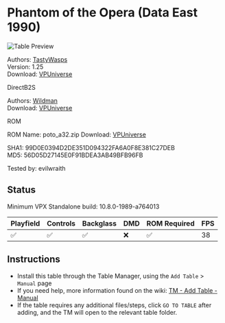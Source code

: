 ﻿# Phantom of the Opera (Data East 1990)

![Table Preview](../../images/vpx-phantom.png)

Authors: [TastyWasps](https://vpuniverse.com/profile/44724-tastywasps/)  
Version: 1.25  
Download: [VPUniverse](https://vpuniverse.com/files/file/17168-phantom-of-the-opera-data-east-1990/)

DirectB2S

Authors: [Wildman](https://vpuniverse.com/profile/5-wildman/)  
Download: [VPUniverse](https://vpuniverse.com/files/file/4863-the-phantom-of-the-opera-data-east-1990/)

ROM

ROM Name: poto_a32.zip
Download: [VPUniverse](https://vpuniverse.com/files/file/1767-poto_a32zip/)  

SHA1: 99D0E0394D2DE351D094322FA6A0F8E381C27DEB  
MD5:  56D05D27145E0F91BDEA3AB49BFB96FB 

Tested by: evilwraith

## Status 

Minimum VPX Standalone build: 10.8.0-1989-a764013

| Playfield | Controls | Backglass | DMD | ROM Required | FPS | 
|-----------|----------|-----------|-----|--------------|-----|
| :white_check_mark: | :white_check_mark: | :white_check_mark: | :x: | :white_check_mark: | 38 |

## Instructions

- Install this table through the Table Manager, using the `Add Table` > `Manual` page
- If you need help, more information found on the wiki: [TM - Add Table - Manual](https://github.com/LegendsUnchained/vpx-standalone-alp4k/wiki/%5B04%5D-%F0%9F%A7%A1-TM-%E2%80%90-Other-Features#add-table---manual)
- If the table requires any additional files/steps, click `GO TO TABLE` after adding, and the TM will open to the relevant table folder.

